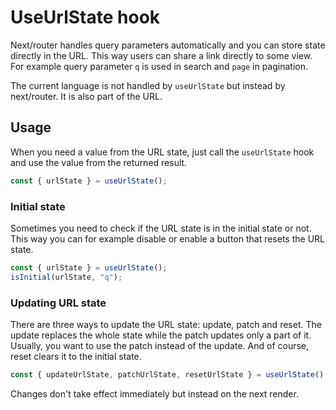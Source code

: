 # UseUrlState hook

Next/router handles query parameters automatically and you can store state
directly in the URL. This way users can share a link directly to some view. For
example query parameter `q` is used in search and `page` in pagination.

The current language is not handled by `useUrlState` but instead by next/router.
It is also part of the URL.

## Usage

When you need a value from the URL state, just call the `useUrlState` hook and
use the value from the returned result.

```ts
const { urlState } = useUrlState();
```

### Initial state

Sometimes you need to check if the URL state is in the initial state or not.
This way you can for example disable or enable a button that resets the URL
state.

```ts
const { urlState } = useUrlState();
isInitial(urlState, "q");
```

### Updating URL state

There are three ways to update the URL state: update, patch and reset. The
update replaces the whole state while the patch updates only a part of it.
Usually, you want to use the patch instead of the update. And of course, reset
clears it to the initial state.

```ts
const { updateUrlState, patchUrlState, resetUrlState } = useUrlState();
```

Changes don't take effect immediately but instead on the next render.
